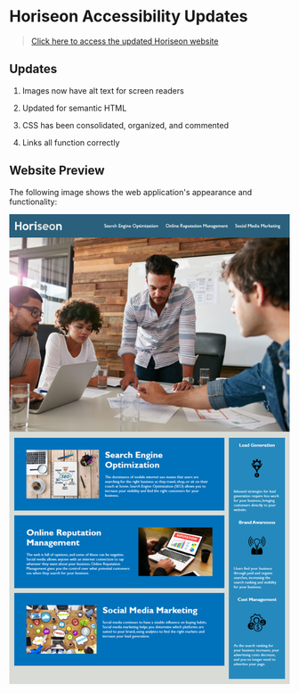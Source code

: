 # Horiseon Accessibility Updates

>[Click here to access the updated Horiseon website](https://jocelynrem.github.io/code-refactor/)

## Updates

1. Images now have alt text for screen readers

2. Updated for semantic HTML

3. CSS has been consolidated, organized, and commented

4. Links all function correctly

## Website Preview

The following image shows the web application's appearance and functionality:

![The Horiseon webpage includes a navigation bar, a header image, and cards with text and images at the bottom of the page.](./assets/screenshot.png)